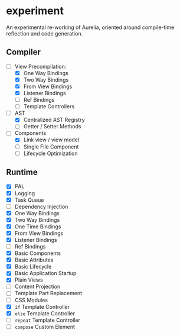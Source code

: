 # experiment

An experimental re-working of Aurelia, oriented around compile-time reflection and code generation.

## Compiler

* [ ] View Precompilation:
  * [x] One Way Bindings
  * [x] Two Way Bindings
  * [x] From View Bindings
  * [x] Listener Bindings
  * [ ] Ref Bindings
  * [ ] Template Controllers
* [ ] AST
  * [x] Centralized AST Registry
  * [ ] Getter / Setter Methods
* [ ] Components
  * [x] Link view / view model
  * [ ] Single File Component
  * [ ] Lifecycle Optimization

## Runtime

* [x] PAL
* [x] Logging
* [x] Task Queue
* [ ] Dependency Injection
* [x] One Way Bindings
* [x] Two Way Bindings
* [x] One Time Bindings
* [x] From View Bindings
* [x] Listener Bindings
* [ ] Ref Bindings
* [x] Basic Components
* [x] Basic Attributes
* [x] Basic Lifecycle
* [x] Basic Application Startup
* [x] Plain Views
* [ ] Content Projection
* [ ] Template Part Replacement
* [ ] CSS Modules
* [x] `if` Template Controller
* [x] `else` Template Controller
* [ ] `repeat` Template Controller
* [ ] `compose` Custom Element
